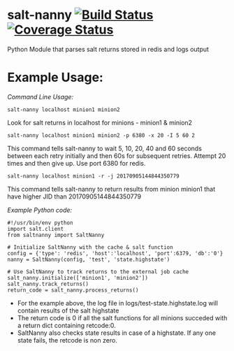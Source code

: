 # salt-nanny [![Build Status](https://travis-ci.org/dandb/salt-nanny.svg?branch=master)](https://travis-ci.org/dandb/salt-nanny) [![Coverage Status](https://coveralls.io/repos/github/dandb/salt-nanny/badge.svg?branch=master)](https://coveralls.io/github/dandb/salt-nanny?branch=master)
Python Module that parses salt returns stored in redis and logs output 

# Example Usage:
*Command Line Usage:*
```
salt-nanny localhost minion1 minion2
```
Look for salt returns in localhost for minions - minion1 & minion2

```
salt-nanny localhost minion1 minion2 -p 6380 -x 20 -I 5 60 2
```
This command tells salt-nanny to wait 5, 10, 20, 40 and 60 seconds between each retry initially and then 60s for
subsequent retries. Attempt 20 times and then give up. Use port 6380 for redis.

```
salt-nanny localhost minion1 -r -j 20170905144844350779
```
This command tells salt-nanny to return results from minion minion1 that have higher JID than 20170905144844350779

*Example Python code:*
```
#!/usr/bin/env python
import salt.client
from saltnanny import SaltNanny

# Initialize SaltNanny with the cache & salt function
config = {'type': 'redis', 'host':'localhost', 'port':6379, 'db':'0'}
nanny = SaltNanny(config, 'test', 'state.highstate')

# Use SaltNanny to track returns to the external job cache
salt_nanny.initialize(['minion1', 'minion2'])
salt_nanny.track_returns()
return_code = salt_nanny.process_returns()
```

* For the example above, the log file in logs/test-state.highstate.log will contain results of the salt highstate
* The return code is 0 if all the salt functions for all minions succeded with a return dict containing retcode:0.
* SaltNanny also checks state results in case of a highstate. If any one state fails, the retcode is non zero.

